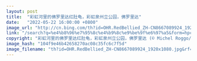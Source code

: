 ```yaml
---
layout: post
title:  "彩虹河里的佛罗里达红肚龟，彩虹泉州立公园，佛罗里达"
date:   "2022-05-22 16:00:00 +0800"
image_url: "http://cn.bing.com/th?id=OHR.RedBellied_ZH-CN8667089924_1920x1080.jpg&rf=LaDigue_1920x1080.jpg&pid=hp"
link: "/search?q=%e4%b8%96%e7%95%8c%e4%b9%8c%e9%be%9f%e6%97%a5&form=hpcapt&mkt=zh-cn"
copyright: "彩虹河里的佛罗里达红肚龟，彩虹泉州立公园，佛罗里达 (© Michel Roggo/Minden Pictures)"
image_hash: "104f9e46b42658270ac08c35fc6c7f5d"
image_filename: "th?id=OHR.RedBellied_ZH-CN8667089924_1920x1080.jpg&rf=LaDigue_1920x1080.jpg&pid=hp"
---
```


